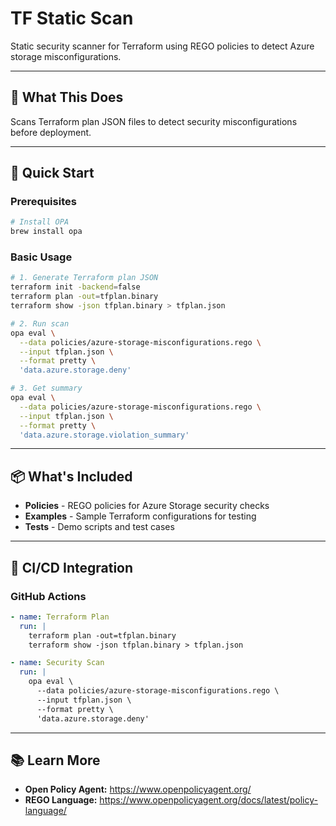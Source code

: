 # TF Static Scan

Static security scanner for Terraform using REGO policies to detect Azure storage misconfigurations.

---

## 🎯 What This Does

Scans Terraform plan JSON files to detect security misconfigurations before deployment.

---

## 🚀 Quick Start

### Prerequisites
```bash
# Install OPA
brew install opa
```

### Basic Usage
```bash
# 1. Generate Terraform plan JSON
terraform init -backend=false
terraform plan -out=tfplan.binary
terraform show -json tfplan.binary > tfplan.json

# 2. Run scan
opa eval \
  --data policies/azure-storage-misconfigurations.rego \
  --input tfplan.json \
  --format pretty \
  'data.azure.storage.deny'

# 3. Get summary
opa eval \
  --data policies/azure-storage-misconfigurations.rego \
  --input tfplan.json \
  --format pretty \
  'data.azure.storage.violation_summary'
```

---

## 📦 What's Included

- **Policies** - REGO policies for Azure Storage security checks
- **Examples** - Sample Terraform configurations for testing
- **Tests** - Demo scripts and test cases

---

## 🔧 CI/CD Integration

### GitHub Actions
```yaml
- name: Terraform Plan
  run: |
    terraform plan -out=tfplan.binary
    terraform show -json tfplan.binary > tfplan.json

- name: Security Scan
  run: |
    opa eval \
      --data policies/azure-storage-misconfigurations.rego \
      --input tfplan.json \
      --format pretty \
      'data.azure.storage.deny'
```

---

## 📚 Learn More

- **Open Policy Agent:** https://www.openpolicyagent.org/
- **REGO Language:** https://www.openpolicyagent.org/docs/latest/policy-language/
